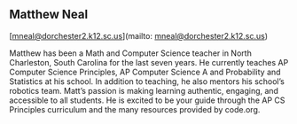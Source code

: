 ## Matthew Neal[mneal@dorchester2.k12.sc.us](mailto: mneal@dorchester2.k12.sc.us)Matthew has been a Math and Computer Science teacher in North Charleston, South Carolina for the last seven years.  He currently teaches AP Computer Science Principles, AP Computer Science A and Probability and Statistics at his school.  In addition to teaching, he also mentors his school’s robotics team.  Matt’s passion is making learning authentic, engaging, and accessible to all students.  He is excited to be your guide through the AP CS Principles curriculum and the many resources provided by code.org.